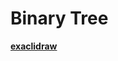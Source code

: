 # Binary Tree

[**exaclidraw**](https://excalidraw.com/#room=05f68e30319766f49640,4odiAlx5wdDRrWH3lL5j4g)